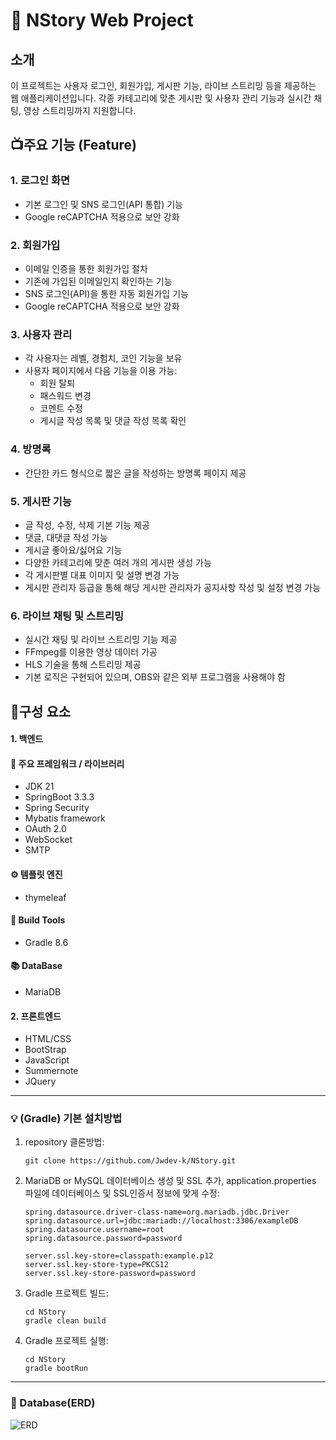 # :paperclip: NStory Web Project

## 소개
이 프로젝트는 사용자 로그인, 회원가입, 게시판 기능, 라이브 스트리밍 등을 제공하는 웹 애플리케이션입니다. 각종 카테고리에 맞춘 게시판 및 사용자 관리 기능과 실시간 채팅, 영상 스트리밍까지 지원합니다.

## 📺주요 기능 (Feature)

### 1. 로그인 화면
- 기본 로그인 및 SNS 로그인(API 통합) 기능
- Google reCAPTCHA 적용으로 보안 강화

### 2. 회원가입
- 이메일 인증을 통한 회원가입 절차
- 기존에 가입된 이메일인지 확인하는 기능
- SNS 로그인(API)을 통한 자동 회원가입 기능
- Google reCAPTCHA 적용으로 보안 강화

### 3. 사용자 관리
- 각 사용자는 레벨, 경험치, 코인 기능을 보유
- 사용자 페이지에서 다음 기능을 이용 가능:
   - 회원 탈퇴
   - 패스워드 변경
   - 코멘트 수정
   - 게시글 작성 목록 및 댓글 작성 목록 확인

### 4. 방명록
- 간단한 카드 형식으로 짧은 글을 작성하는 방명록 페이지 제공

### 5. 게시판 기능
- 글 작성, 수정, 삭제 기본 기능 제공
- 댓글, 대댓글 작성 가능
- 게시글 좋아요/싫어요 기능
- 다양한 카테고리에 맞춘 여러 개의 게시판 생성 가능
- 각 게시판별 대표 이미지 및 설명 변경 가능
- 게시판 관리자 등급을 통해 해당 게시판 관리자가 공지사항 작성 및 설정 변경 가능

### 6. 라이브 채팅 및 스트리밍
- 실시간 채팅 및 라이브 스트리밍 기능 제공
- FFmpeg를 이용한 영상 데이터 가공
- HLS 기술을 통해 스트리밍 제공
- 기본 로직은 구현되어 있으며, OBS와 같은 외부 프로그램을 사용해야 함

## 📝구성 요소

#### 1. 백엔드

#### 📗 주요 프레임워크 / 라이브러리

- JDK 21
- SpringBoot 3.3.3
- Spring Security
- Mybatis framework
- OAuth 2.0
- WebSocket
- SMTP

#### ⚙ 템플릿 엔진

- thymeleaf

#### 🔨 Build Tools

- Gradle 8.6

#### 📚 DataBase

- MariaDB

#### 2. 프론트엔드

- HTML/CSS
- BootStrap
- JavaScript
- Summernote
- JQuery

---

### 💡 (Gradle) 기본 설치방법

1. repository 클론방법:

   ```shell
   git clone https://github.com/Jwdev-k/NStory.git
   ```
2. MariaDB or MySQL 데이터베이스 생성 및 SSL 추가, application.properties 파일에
   데이터베이스 및 SSL인증서 정보에 맞게 수정:

   ```properties
   spring.datasource.driver-class-name=org.mariadb.jdbc.Driver
   spring.datasource.url=jdbc:mariadb://localhost:3306/exampleDB
   spring.datasource.username=root
   spring.datasource.password=password

   server.ssl.key-store=classpath:example.p12
   server.ssl.key-store-type=PKCS12
   server.ssl.key-store-password=password
   ```
3. Gradle 프로젝트 빌드:

   ```shell
   cd NStory
   gradle clean build
   ```
4. Gradle 프로젝트 실행:

   ```shell
   cd NStory
   gradle bootRun
   ```

---

### 🧾 Database(ERD)

<img src="https://user-images.githubusercontent.com/82058641/235068176-3c02f1ef-a3bb-4d65-9362-f795da95443a.PNG" alt="ERD"/>